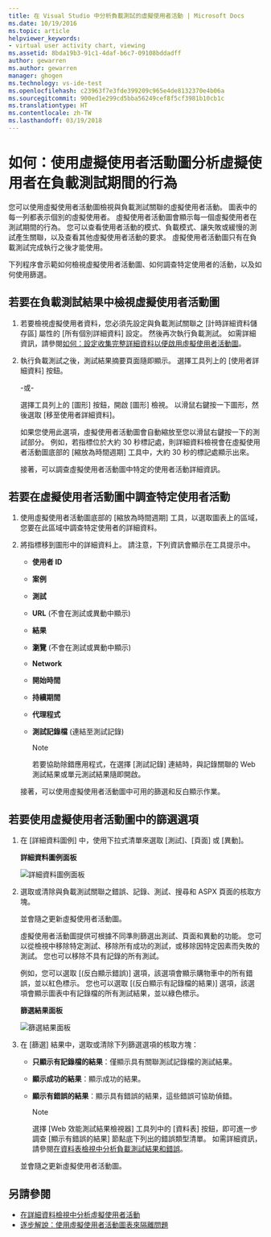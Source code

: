 ```yaml
---
title: 在 Visual Studio 中分析負載測試的虛擬使用者活動 | Microsoft Docs
ms.date: 10/19/2016
ms.topic: article
helpviewer_keywords:
- virtual user activity chart, viewing
ms.assetid: 8bda19b3-91c1-4daf-b6c7-09108bddadff
author: gewarren
ms.author: gewarren
manager: ghogen
ms.technology: vs-ide-test
ms.openlocfilehash: c23963f7e3fde399209c965e4de8132370e4b06a
ms.sourcegitcommit: 900ed1e299cd5bba56249cef8f5cf3981b10cb1c
ms.translationtype: HT
ms.contentlocale: zh-TW
ms.lasthandoff: 03/19/2018
---
```

# <a name="how-to-analyze-what-virtual-users-are-doing-during-a-load-test-using-the-virtual-user-activity-chart"></a>如何：使用虛擬使用者活動圖分析虛擬使用者在負載測試期間的行為

您可以使用虛擬使用者活動圖檢視與負載測試關聯的虛擬使用者活動。 圖表中的每一列都表示個別的虛擬使用者。 虛擬使用者活動圖會顯示每一個虛擬使用者在測試期間的行為。 您可以查看使用者活動的模式、負載模式、讓失敗或緩慢的測試產生關聯，以及查看其他虛擬使用者活動的要求。 虛擬使用者活動圖只有在負載測試完成執行之後才能使用。

下列程序會示範如何檢視虛擬使用者活動圖、如何調查特定使用者的活動，以及如何使用篩選。

## <a name="to-view-the-virtual-user-activity-chart-in-your-load-test-results"></a>若要在負載測試結果中檢視虛擬使用者活動圖

1.  若要檢視虛擬使用者資料，您必須先設定與負載測試關聯之 [計時詳細資料儲存區] 屬性的 [所有個別詳細資料] 設定。 然後再次執行負載測試。 如需詳細資訊，請參閱[如何：設定收集完整詳細資料以便啟用虛擬使用者活動圖](../test/how-to-configure-load-tests-to-collect-full-details.md)。

2.  執行負載測試之後，測試結果摘要頁面隨即顯示。 選擇工具列上的 [使用者詳細資料] 按鈕。

     -或-

     選擇工具列上的 [圖形] 按鈕，開啟 [圖形] 檢視。 以滑鼠右鍵按一下圖形，然後選取 [移至使用者詳細資料]。

     如果您使用此選項，虛擬使用者活動圖會自動縮放至您以滑鼠右鍵按一下的測試部分。 例如，若指標位於大約 30 秒標記處，則詳細資料檢視會在虛擬使用者活動圖底部的 [縮放為時間週期] 工具中，大約 30 秒的標記處顯示出來。

     接著，可以調查虛擬使用者活動圖中特定的使用者活動詳細資訊。

## <a name="to-investigate-a-specific-users-activity-in-the-virtual-user-activity-chart"></a>若要在虛擬使用者活動圖中調查特定使用者活動

1.  使用虛擬使用者活動圖底部的 [縮放為時間週期] 工具，以選取圖表上的區域，您要在此區域中調查特定使用者的詳細資料。

2.  將指標移到圖形中的詳細資料上。 請注意，下列資訊會顯示在工具提示中。

    -   **使用者 ID**

    -   **案例**

    -   **測試**

    -   **URL** (不會在測試或異動中顯示)

    -   **結果**

    -   **瀏覽** (不會在測試或異動中顯示)

    -   **Network**

    -   **開始時間**

    -   **持續期間**

    -   **代理程式**

    -   **測試記錄檔** (連結至測試記錄)

        > [!NOTE]
        > 若要協助除錯應用程式，在選擇 [測試記錄] 連結時，與記錄關聯的 Web 測試結果或單元測試結果隨即開啟。

     接著，可以使用虛擬使用者活動圖中可用的篩選和反白顯示作業。

## <a name="to-use-filtering-options-in-the-virtual-user-activity-chart"></a>若要使用虛擬使用者活動圖中的篩選選項

1.  在 [詳細資料圖例] 中，使用下拉式清單來選取 [測試]、[頁面] 或 [異動]。

     **詳細資料圖例面板**

     ![詳細資料圖例面板](../test/media/ltest_detailslegend.png "LTest_DetailsLegend")

2.  選取或清除與負載測試關聯之錯誤、記錄、測試、搜尋和 ASPX 頁面的核取方塊。

     並會隨之更新虛擬使用者活動圖。

     虛擬使用者活動圖提供可根據不同準則篩選出測試、頁面和異動的功能。 您可以從檢視中移除特定測試、移除所有成功的測試，或移除因特定因素而失敗的測試。 您也可以移除不具有記錄的所有測試。

     例如，您可以選取 [(反白顯示錯誤)] 選項，該選項會顯示購物車中的所有錯誤，並以紅色標示。 您也可以選取 [(反白顯示有記錄檔的結果)] 選項，該選項會顯示圖表中有記錄檔的所有測試結果，並以綠色標示。

     **篩選結果面板**

     ![篩選結果面板](../test/media/ltest_filterresults.png "LTest_FilterResults")

3.  在 [篩選] 結果中，選取或清除下列篩選選項的核取方塊：

    -   **只顯示有記錄檔的結果**：僅顯示具有關聯測試記錄檔的測試結果。

    -   **顯示成功的結果**：顯示成功的結果。

    -   **顯示有錯誤的結果**：顯示具有錯誤的結果，這些錯誤可協助偵錯。

        > [!NOTE]
        > 選擇 [Web 效能測試結果檢視器] 工具列中的 [資料表] 按鈕，即可進一步調查 [顯示有錯誤的結果] 節點底下列出的錯誤類型清單。 如需詳細資訊，請參閱[在資料表檢視中分析負載測試結果和錯誤](../test/analyze-load-test-results-and-errors-in-the-tables-view.md)。

     並會隨之更新虛擬使用者活動圖。

## <a name="see-also"></a>另請參閱

- [在詳細資料檢視中分析虛擬使用者活動](../test/analyze-load-test-virtual-user-activity-in-the-details-view.md)
- [逐步解說：使用虛擬使用者活動圖表來隔離問題](../test/walkthrough-use-the-virtual-user-activity-chart-to-isolate-issues.md)